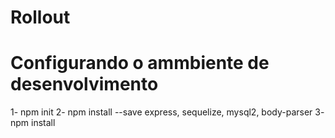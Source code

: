 # Rollout

# Configurando o ammbiente de desenvolvimento
1- npm init
2- npm install --save express, sequelize, mysql2, body-parser
3- npm install
